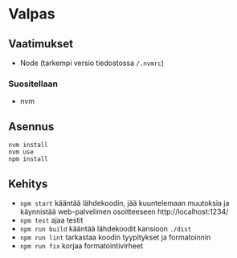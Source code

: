 # Valpas

## Vaatimukset

- Node (tarkempi versio tiedostossa `/.nvmrc`)

### Suositellaan

- nvm

## Asennus

```
nvm install
nvm use
npm install
```

## Kehitys

- `npm start` kääntää lähdekoodin, jää kuuntelemaan muutoksia ja käynnistää web-palvelimen osoitteeseen http://localhost:1234/
- `npm test` ajaa testit
- `npm run build` kääntää lähdekoodit kansioon `./dist`
- `npm run lint` tarkastaa koodin tyypitykset ja formatoinnin
- `npm run fix` korjaa formatointivirheet
